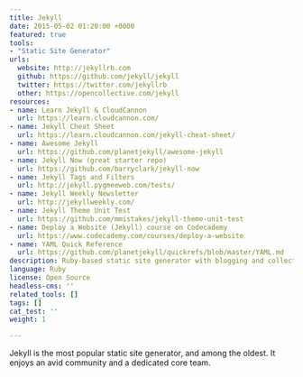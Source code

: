 ```yaml
---
title: Jekyll
date: 2015-05-02 01:20:00 +0000
featured: true
tools:
- "Static Site Generator"
urls:
  website: http://jekyllrb.com
  github: https://github.com/jekyll/jekyll
  twitter: https://twitter.com/jekyllrb
  other: https://opencollective.com/jekyll
resources:
- name: Learn Jekyll & CloudCannon
  url: https://learn.cloudcannon.com/
- name: Jekyll Cheat Sheet
  url: https://learn.cloudcannon.com/jekyll-cheat-sheet/
- name: Awesome Jekyll
  url: https://github.com/planetjekyll/awesome-jekyll
- name: Jekyll Now (great starter repo)
  url: https://github.com/barryclark/jekyll-now
- name: Jekyll Tags and Filters
  url: http://jekyll.pygmeeweb.com/tests/
- name: Jekyll Weekly Newsletter
  url: http://jekyllweekly.com/
- name: Jekyll Theme Unit Test
  url: https://github.com/mmistakes/jekyll-theme-unit-test
- name: Deploy a Website (Jekyll) course on Codecademy
  url: https://www.codecademy.com/courses/deploy-a-website
- name: YAML Quick Reference
  url: https://github.com/planetjekyll/quickrefs/blob/master/YAML.md
description: Ruby-based static site generator with blogging and collections
language: Ruby
license: Open Source
headless-cms: ''
related_tools: []
tags: []
cat_test: ''
weight: 1

---
```

Jekyll is the most popular static site generator, and among the oldest. It enjoys an avid community and a dedicated core team.
